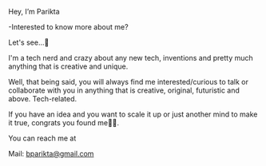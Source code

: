 Hey, I’m Parikta

-Interested to know more about me?


Let's see...🤔

I'm a tech nerd and crazy about any new tech, inventions and pretty much anything that is creative and unique.

Well, that being said, you will always find me interested/curious to talk or collaborate with you in anything that is creative, original, futuristic and above. Tech-related.

If you have an idea and you want to scale it up or just another mind to make it true, congrats you found me✌🏻.

You can reach me at

Mail: bparikta@gmail.com
